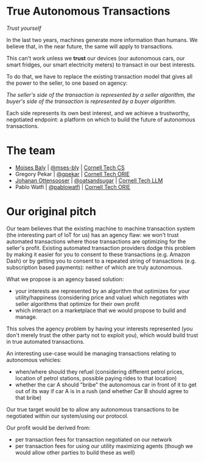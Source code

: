 # True Autonomous Transactions
*Trust yourself*

In the last two years, machines generate more information than humans. We believe that, in the near future, the same will apply to transactions.

This can't work unless we **trust** our devices (our autonomous cars, our smart fridges, our smart electricity meters) to transact in our best interests.

To do that, we have to replace the existing transaction model that gives all the power to the seller, to one based on agency:

*The seller's side of the transaction is represented by a seller algorithm, the buyer's side of the transaction is represented by a buyer algorithm.*

Each side represents its own best interest, and we achieve a trustworthy, negotiated endpoint: a platform on which to build the future of autonomous transactions.


# The team

- [Moises Baly](https://www.linkedin.com/in/moises-baly-1a758362) | [@mses-bly](https://github.com/mses-bly) | [Cornell Tech CS](https://tech.cornell.edu/programs/masters-programs/master-in-computer-science)
- Gregory Pekar | [@gpekar](https://github.com//gpekar) | [Cornell Tech ORIE](https://tech.cornell.edu/programs/masters-programs/master-in-operations-research-and-information-engineering)
- [Johanan Ottensooser](https://www.linkedin.com/in/jottensooser) | [@oatsandsugar](https://github.com/oatsandsugar) | [Cornell Tech LLM](https://tech.cornell.edu/programs/masters-programs/master-of-laws-llm) 
- Pablo Watfi | [@pablowatfi](https://github.com/pablowatfi) | [Cornell Tech ORIE](https://tech.cornell.edu/programs/masters-programs/master-in-operations-research-and-information-engineering)

# Our original pitch

Our team believes that the existing machine to machine transaction system (the interesting part of IoT for us) has an agency flaw: we won't trust automated transactions where those transactions are optimizing for the seller's profit. Existing automated transaction providers dodge this problem by making it easier for you to consent to these transactions (e.g. Amazon Dash) or by getting you to consent to a repeated string of transactions (e.g. subscription based payments): neither of which are truly autonomous.

What we propose is an agency based solution:
- your interests are represented by an algorithm that optimizes for your utility/happiness (considering price and value) which negotiates with seller algorithms that optimize for their own profit
- which interact on a marketplace that we would propose to build and manage.

This solves the agency problem by having your interests represented (you don't merely trust the other party not to exploit you), which would build trust in true automated transactions.

An interesting use-case would be managing transactions relating to autonomous vehicles:
- when/where should they refuel (considering different petrol prices, location of petrol stations, possible paying rides to that location)
- whether the car A should "bribe" the autonomous car in front of it to get out of its way if car A is in a rush (and whether Car B should agree to that bribe)

Our true target would be to allow any autonomous transactions to be negotiated within our system/using our protocol.

Our profit would be derived from:
- per transaction fees for transaction negotiated on our network
- per transaction fees for using our utility maximizing agents (though we would allow other parties to build these as well)
